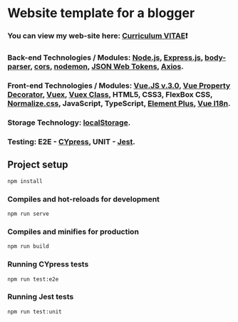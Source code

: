 # Website template for a blogger #
### You can view my web-site here: [Curriculum VITAE](https://zorger27.github.io)❗️ ###
### Back-end Technologies / Modules: [Node.js](https://nodejs.org/en/), [Express.js](https://expressjs.com), [body-parser](https://www.npmjs.com/package/body-parser), [cors](https://www.npmjs.com/package/cors), [nodemon](https://www.npmjs.com/package/nodemon), [JSON Web Tokens](https://jwt.io), [Axios](https://axios-http.com/ru/). ###
### Front-end Technologies / Modules: [Vue.JS v.3.0](https://v3.ru.vuejs.org), [Vue Property Decorator](https://www.npmjs.com/package/vue-property-decorator?activeTab=readme), [Vuex](https://vuex.vuejs.org), [Vuex Class](https://www.npmjs.com/package/vuex-class), HTML5, CSS3, FlexBox CSS, [Normalize.css](https://necolas.github.io/normalize.css/), JavaScript, TypeScript, [Element Plus](https://element-plus.org), [Vue I18n](https://kazupon.github.io/vue-i18n/). ###
### Storage Technology: [localStorage](https://developer.mozilla.org/ru/docs/Web/API/Window/localStorage). ###
### Testing: E2E - [CYpress](https://www.cypress.io), UNIT - [Jest](https://jestjs.io). ###

## Project setup
```
npm install
```
### Compiles and hot-reloads for development
```
npm run serve
```
### Compiles and minifies for production
```
npm run build
```
### Running CYpress tests
```
npm run test:e2e
```
### Running Jest tests
```
npm run test:unit
```